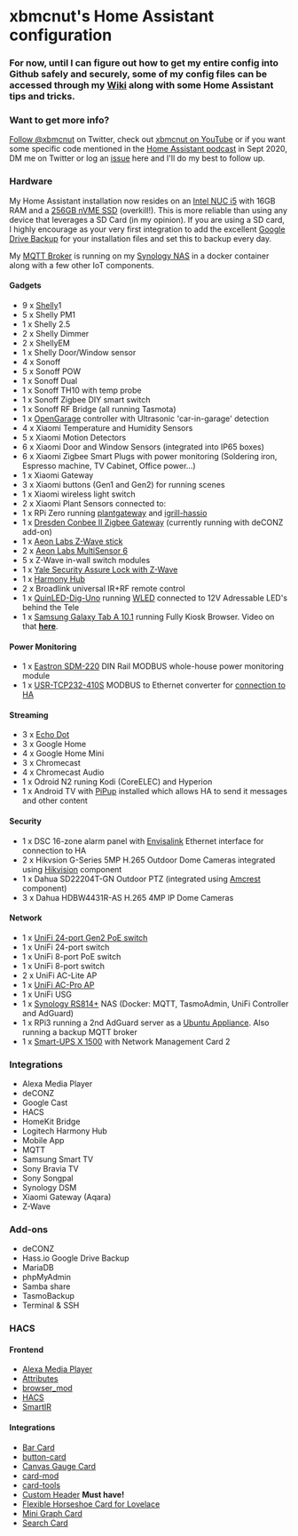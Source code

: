 # xbmcnut's Home Assistant configuration
### For now, until I can figure out how to get my entire config into Github safely and securely, some of my config files can be accessed through my [Wiki](https://github.com/xbmcnut/Hass.ioConfig/wiki "Pete's Wiki") along with some Home Assistant tips and tricks. 
### Want to get more info?
<a href="https://twitter.com/xbmcnut?ref_src=twsrc%5Etfw" class="twitter-follow-button" data-show-count="false">Follow @xbmcnut</a> on Twitter, check out [xbmcnut on YouTube](https://www.youtube.com/petestothers) or if you want some specific code mentioned in the [Home Assistant podcast](https://hasspodcast.io/) in Sept 2020, DM me on Twitter or log an [issue](https://github.com/xbmcnut/Hass.ioConfig/issues/new/choose) here and I'll do my best to follow up.
### Hardware
My Home Assistant installation now resides on an [Intel NUC i5](https://amzn.to/2EXNOxO) with 16GB RAM and a [256GB nVME SSD](https://amzn.to/3gKl7Sk) (overkill!). This is more reliable than using any device that leverages a SD Card (in my opinion). If you are using a SD card, I highly encourage as your very first integration to add the excellent [Google Drive Backup](https://github.com/sabeechen/hassio-google-drive-backup "Hass.io Google Drive Backup Add-on") for your installation files and set this to backup every day.

My [MQTT Broker](https://hub.docker.com/_/eclipse-mosquitto) is running on my [Synology NAS](https://amzn.to/34Swp4I) in a docker container along with a few other IoT components.
#### Gadgets
* 9 x [Shelly](https://amzn.to/3jwq2ba)1
* 5 x Shelly PM1
* 1 x Shelly 2.5
* 2 x Shelly Dimmer
* 2 x ShellyEM
* 1 x Shelly Door/Window sensor
* 4 x Sonoff
* 5 x Sonoff POW
* 1 x Sonoff Dual
* 1 x Sonoff TH10 with temp probe
* 1 x Sonoff Zigbee DIY smart switch
* 1 x Sonoff RF Bridge (all running Tasmota)
* 1 x [OpenGarage](https://opengarage.io/) controller with Ultrasonic 'car-in-garage' detection
* 4 x Xiaomi Temperature and Humidity Sensors
* 5 x Xiaomi Motion Detectors
* 6 x Xiaomi Door and Window Sensors (integrated into IP65 boxes)
* 6 x Xiaomi Zigbee Smart Plugs with power monitoring (Soldering iron, Espresso machine, TV Cabinet, Office power...)
* 1 x Xiaomi Gateway
* 3 x Xiaomi buttons (Gen1 and Gen2) for running scenes
* 1 x Xiaomi wireless light switch
* 2 x Xiaomi Plant Sensors connected to:
* 1 x RPi Zero running [plantgateway](https://github.com/ChristianKuehnel/plantgateway) and [igrill-hassio](https://github.com/WilliamAlexanderMorrison/igrill-hassio)
* 1 x [Dresden Conbee II Zigbee Gateway](https://amzn.to/3jAXMUV) (currently running with deCONZ add-on)
* 1 x [Aeon Labs Z-Wave stick](https://amzn.to/3bipmDp)
* 2 x [Aeon Labs MultiSensor 6](https://amzn.to/3hWqjEg)
* 5 x Z-Wave in-wall switch modules
* 1 x [Yale Security Assure Lock with Z-Wave](https://amzn.to/2YVRDe1)
* 1 x [Harmony Hub](https://amzn.to/2GlEQvd)
* 2 x Broadlink universal IR+RF remote control
* 1 x [QuinLED-Dig-Uno](https://quinled.info/2020/02/11/quinled-dig-uno-pre-assembled-available/) running [WLED](https://github.com/Aircoookie/WLED) connected to 12V Adressable LED's behind the Tele
* 1 x [Samsung Galaxy Tab A 10.1](https://amzn.to/3lBp9jL) running Fully Kiosk Browser. Video on that [**here**](https://www.youtube.com/watch?v=sv67ovOhjzQ).
#### Power Monitoring
* 1 x [Eastron SDM-220](https://s.click.aliexpress.com/e/_dVaddXe) DIN Rail MODBUS whole-house power monitoring module
* 1 x [USR-TCP232-410S](https://amzn.to/2YWPnUa) MODBUS to Ethernet converter for [connection to HA](https://www.home-assistant.io/integrations/envisalink/)
#### Streaming
* 3 x [Echo Dot](https://amzn.to/31MuQTQ)
* 3 x Google Home  
* 4 x Google Home Mini  
* 3 x Chromecast  
* 4 x Chromecast Audio
* 1 x Odroid N2 runing Kodi (CoreELEC) and Hyperion
* 1 x Android TV with [PiPup](https://play.google.com/store/apps/details?id=nl.rogro82.pipup&hl=en) installed which allows HA to send it messages and other content
#### Security
* 1 x DSC 16-zone alarm panel with [Envisalink](https://amzn.to/2EZTckk) Ethernet interface for connection to HA
* 2 x Hikvsion G-Series 5MP H.265 Outdoor Dome Cameras integrated using [Hikvision](https://www.home-assistant.io/integrations/hikvision/) component
* 1 x Dahua SD22204T-GN Outdoor PTZ (integrated using [Amcrest](https://www.home-assistant.io/integrations/amcrest/) component)
* 3 x Dahua HDBW4431R-AS H.265 4MP IP Dome Cameras

#### Network
* 1 x [UniFi 24-port Gen2 PoE switch](https://amzn.to/2QLY7Ig)
* 1 x UniFi 24-port switch  
* 1 x UniFi 8-port PoE switch  
* 1 x UniFi 8-port switch  
* 2 x UniFi AC-Lite AP  
* 1 x [UniFi AC-Pro AP](https://amzn.to/2ELV7sI)
* 1 x UniFi USG 
* 1 x [Synology RS814+](https://amzn.to/34Swp4I) NAS (Docker: MQTT, TasmoAdmin, UniFi Controller and AdGuard)
* 1 x RPi3 running a 2nd AdGuard server as a [Ubuntu Appliance](https://ubuntu.com/appliance/adguard). Also running a backup MQTT broker
* 1 x [Smart-UPS X 1500](https://amzn.to/2DjRPME) with Network Management Card 2
### Integrations
* Alexa Media Player
* deCONZ
* Google Cast
* HACS
* HomeKit Bridge
* Logitech Harmony Hub
* Mobile App
* MQTT
* Samsung Smart TV
* Sony Bravia TV
* Sony Songpal
* Synology DSM
* Xiaomi Gateway (Aqara)
* Z-Wave
### Add-ons
* deCONZ
* Hass.io Google Drive Backup
* MariaDB
* phpMyAdmin
* Samba share
* TasmoBackup
* Terminal & SSH
### HACS
#### Frontend
* [Alexa Media Player](https://github.com/custom-components/alexa_media_player)
* [Attributes](https://github.com/pilotak/homeassistant-attributes)
* [browser_mod](https://github.com/thomasloven/hass-browser_mod)
* [HACS](https://github.com/hacs/integration)
* [SmartIR](https://github.com/smartHomeHub/SmartIR)
#### Integrations
* [Bar Card](https://github.com/custom-cards/bar-card)
* [button-card](https://github.com/custom-cards/button-card)
* [Canvas Gauge Card](https://github.com/custom-cards/canvas-gauge-card)
* [card-mod](https://github.com/thomasloven/lovelace-card-mod)
* [card-tools](https://github.com/thomasloven/lovelace-card-tools)
* [Custom Header](https://github.com/maykar/custom-header) **Must have!**
* [Flexible Horseshoe Card for Lovelace](https://github.com/AmoebeLabs/flex-horseshoe-card)
* [Mini Graph Card](https://github.com/kalkih/mini-graph-card)
* [Search Card](https://github.com/postlund/search-card)

